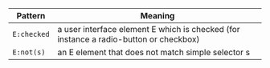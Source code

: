 | Pattern     | Meaning                                                                               |
| ----------- | ------------------------------------------------------------------------------------- |
| `E:checked` | a user interface element E which is checked (for instance a radio-button or checkbox) |
| `E:not(s)`  | an E element that does not match simple selector s                                    |

